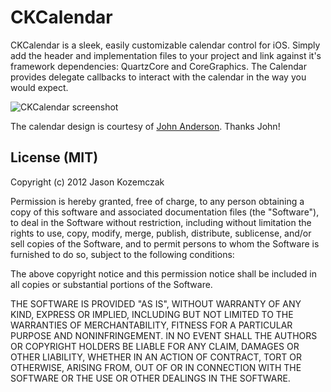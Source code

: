 CKCalendar
==========

CKCalendar is a sleek, easily customizable calendar control for iOS. Simply add the header and implementation files to your project and link against it's framework dependencies: QuartzCore and CoreGraphics. The Calendar provides delegate callbacks to interact with the calendar in the way you would expect.

![CKCalendar screenshot](http://cloud.github.com/downloads/jaykz52/CKCalendar/CKCalendar.png)

The calendar design is courtesy of [John Anderson](http://twitter.com/jrileyd). Thanks John!


## License (MIT)
Copyright (c) 2012 Jason Kozemczak

Permission is hereby granted, free of charge, to any person obtaining a copy of this software and associated documentation files (the "Software"), to deal in the Software without restriction, including without limitation the rights to use, copy, modify, merge, publish, distribute, sublicense, and/or sell copies of the Software, and to permit persons to whom the Software is furnished to do so, subject to the following conditions:

The above copyright notice and this permission notice shall be included in all copies or substantial portions of the Software.

THE SOFTWARE IS PROVIDED "AS IS", WITHOUT WARRANTY OF ANY KIND, EXPRESS OR IMPLIED, INCLUDING BUT NOT LIMITED TO THE WARRANTIES OF MERCHANTABILITY, FITNESS FOR A PARTICULAR PURPOSE AND NONINFRINGEMENT. IN NO EVENT SHALL THE AUTHORS OR COPYRIGHT HOLDERS BE LIABLE FOR ANY CLAIM, DAMAGES OR OTHER LIABILITY, WHETHER IN AN ACTION OF CONTRACT, TORT OR OTHERWISE, ARISING FROM, OUT OF OR IN CONNECTION WITH THE SOFTWARE OR THE USE OR OTHER DEALINGS IN THE SOFTWARE.